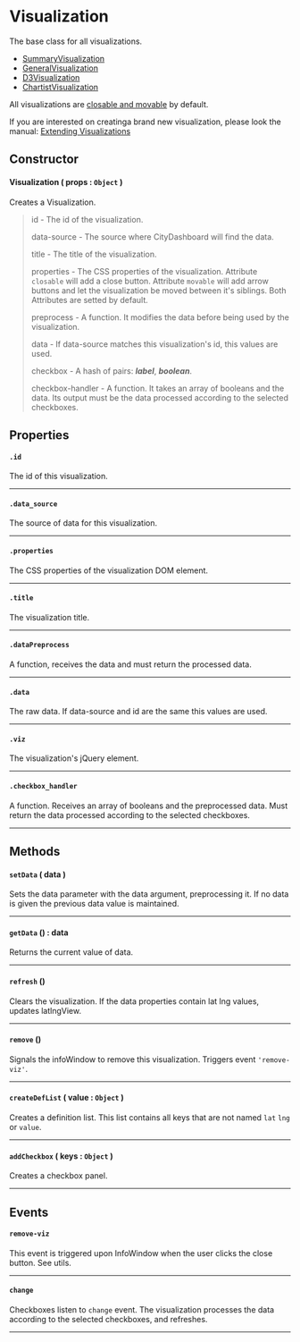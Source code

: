 # Visualization
The base class for all visualizations.

* [SummaryVisualization](SummaryVisualization.md)
* [GeneralVisualization](GeneralVisualization.md)
* [D3Visualization](D3Visualization.md)
* [ChartistVisualization](ChartistVisualization.md)

All visualizations are [closable and movable](../lib/utils.md) by default.

If you are interested on creatinga brand new visualization, please look the manual: [Extending Visualizations](../Manual/Extending_Visualizations.md)

## Constructor

#### Visualization ( props : `Object` )
 Creates a Visualization.

 > id - The id of the visualization.
 >
 > data-source - The source where CityDashboard will find the data.
 >
 > title - The title of the visualization.
 >
 > properties - The CSS properties of the visualization. Attribute `closable` will add a close button. Attribute `movable` will add arrow buttons and let the visualization be moved between it's siblings. Both Attributes are setted by default.
 >
 > preprocess - A function. It modifies the data before being used by the visualization.
 >
 > data - If data-source matches this visualization's id, this values are used.
 >
 > checkbox - A hash of pairs: ___label___, ___boolean___.
 >
 > checkbox-handler - A function. It takes an array of booleans and the data. Its output must be the data processed according to the selected checkboxes.
 >

## Properties

#### `.id`
  The id of this visualization.

---
#### `.data_source`
  The source of data for this visualization.

---
#### `.properties`
  The CSS properties of the visualization DOM element.

---
#### `.title`
  The visualization title.

---
#### `.dataPreprocess`
  A function, receives the data and must return the processed data.

---
#### `.data`
  The raw data. If data-source and id are the same this values are used.

---
#### `.viz`
  The visualization's jQuery element.

---
#### `.checkbox_handler`
  A function. Receives an array of booleans and the preprocessed data. Must return the data processed according to the selected checkboxes.

---

## Methods

#### `setData` ( data )
  Sets the data parameter with the data argument, preprocessing it.
  If no data is given the previous data value is maintained.

---

#### `getData` () : data
  Returns the current value of data.

---
#### `refresh` ()
  Clears the visualization. If the data properties contain lat lng values, updates latlngView.

---
#### `remove` ()
  Signals the infoWindow to remove this visualization.
  Triggers event `'remove-viz'`.

---
#### `createDefList` ( value : `Object` )
  Creates a definition list. This list contains all keys that are not named `lat` `lng` or `value`.

---
#### `addCheckbox` ( keys : `Object` )
  Creates a checkbox panel.

---

## Events
#### `remove-viz`
  This event is triggered upon InfoWindow when the user clicks the close button.
  See utils.

---
#### `change`
  Checkboxes listen to `change` event.
  The visualization processes the data according to the selected checkboxes, and refreshes.

---

